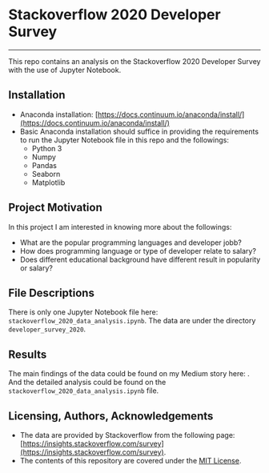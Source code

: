 # Stackoverflow 2020 Developer Survey
***
This repo contains an analysis on the Stackoverflow 2020 Developer Survey with the use of Jupyter Notebook.

## Installation
- Anaconda installation: [https://docs.continuum.io/anaconda/install/](https://docs.continuum.io/anaconda/install/)
- Basic Anaconda installation should suffice in providing the requirements to run the Jupyter Notebook file in this repo and the followings:
  - Python 3
  - Numpy
  - Pandas
  - Seaborn
  - Matplotlib

## Project Motivation
In this project I am interested in knowing more about the followings:
- What are the popular programming languages and developer jobb?
- How does programming language or type of developer relate to salary?
- Does different educational background have different result in popularity or salary?

## File Descriptions
There is only one Jupyter Notebook file here: `stackoverflow_2020_data_analysis.ipynb`. The data are under the directory `developer_survey_2020`.

## Results
The main findings of the data could be found on my Medium story here: . And the detailed analysis could be found on the `stackoverflow_2020_data_analysis.ipynb` file.

## Licensing, Authors, Acknowledgements
- The data are provided by Stackoverflow from the following page: [https://insights.stackoverflow.com/survey](https://insights.stackoverflow.com/survey).
- The contents of this repository are covered under the [MIT License](https://github.com/udacity/ud777-writing-readmes/blob/master/LICENSE).
